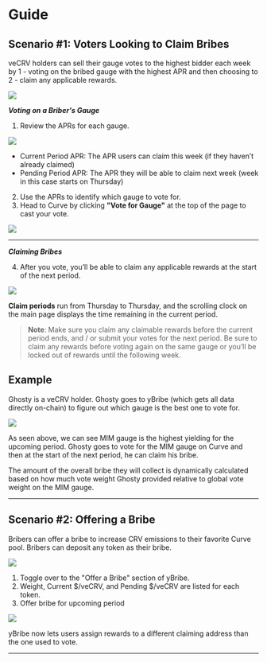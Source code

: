 # Guide
 

## Scenario #1: Voters Looking to Claim Bribes

veCRV holders can sell their gauge votes to the highest bidder each week by 1 - voting on the bribed gauge with the highest APR and then choosing to 2 - claim any applicable rewards.

![](https://i.imgur.com/uwO1vBe.png)

***Voting on a Briber's Gauge***


1. Review the APRs for each gauge.

![](https://i.imgur.com/5Qu240a.png)

*    Current Period APR: The APR users can claim this week (if they haven’t already claimed)
*    Pending Period APR: The APR they will be able to claim next week (week in this case starts on Thursday)
    

2. Use the APRs to identify which gauge to vote for.
3. Head to Curve by clicking **"Vote for Gauge"**  at the top of the page to cast your vote. 

![](https://i.imgur.com/vOV8ht9.png)

----


***Claiming Bribes***

4. After you vote, you’ll be able to claim any applicable rewards at the start of the next period.

![](https://i.imgur.com/9OUUubR.png)

**Claim periods** run from Thursday to Thursday, and the scrolling clock on the main page displays the time remaining in the current period.

> **Note**: Make sure you claim any claimable rewards before the current period ends, and / or submit your votes for the next period. Be sure to claim any rewards before voting again on the same gauge or you’ll be locked out of rewards until the following week.

## Example

Ghosty is a veCRV holder. Ghosty goes to yBribe (which gets all data directly on-chain) to figure out which gauge is the best one to vote for.

![](https://i.imgur.com/OR1ZDlK.png)

As seen above, we can see MIM gauge is the highest yielding for the upcoming period. Ghosty goes to vote for the MIM gauge on Curve and then at the start of the next period, he can claim his bribe.

The amount of the overall bribe they will collect is dynamically calculated based on how much vote weight Ghosty provided relative to global vote weight on the MIM gauge.

----

## Scenario #2: Offering a Bribe

Bribers can offer a bribe to increase CRV emissions to their favorite Curve pool. Bribers can deposit any token as their bribe.

![](https://i.imgur.com/tLp1787.png)


1. Toggle over to the "Offer a Bribe" section of yBribe.
2. Weight, Current $/veCRV, and Pending $/veCRV are listed for each token.
3. Offer bribe for upcoming period

![](https://i.imgur.com/V9jaexu.png)

yBribe now lets users assign rewards to a different claiming address than the one used to vote. 

----

